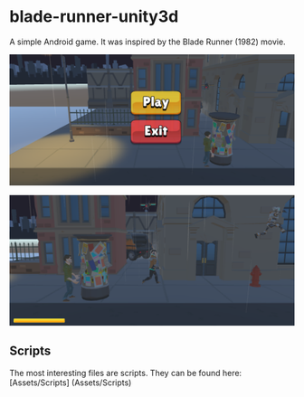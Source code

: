 # blade-runner-unity3d
A simple Android game. It was inspired by the Blade Runner (1982) movie.

![Screenshot of the main menu](images/main-menu.png "Title")

![Screenshot 1](images/gameplay-1.png "Title")

## Scripts
The most interesting files are scripts. They can be found here: [Assets/Scripts] (Assets/Scripts)